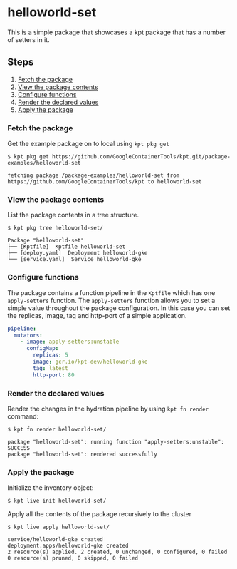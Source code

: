 # helloworld-set

This is a simple package that showcases a kpt package that has a number of
setters in it.

## Steps

1. [Fetch the package](#fetch-the-package)
2. [View the package contents](#view-the-package-contents)
3. [Configure functions](#configure-functions)
4. [Render the declared values](#render-the-declared-values)
5. [Apply the package](#apply-the-package)

### Fetch the package

Get the example package on to local using `kpt pkg get`

```shell
$ kpt pkg get https://github.com/GoogleContainerTools/kpt.git/package-examples/helloworld-set

fetching package /package-examples/helloworld-set from https://github.com/GoogleContainerTools/kpt to helloworld-set
```

### View the package contents

List the package contents in a tree structure.

```shell
$ kpt pkg tree helloworld-set/

Package "helloworld-set"
├── [Kptfile]  Kptfile helloworld-set
├── [deploy.yaml]  Deployment helloworld-gke
└── [service.yaml]  Service helloworld-gke
```

### Configure functions

The package contains a function pipeline in the `Kptfile` which has one
`apply-setters` function. The `apply-setters` function allows you to set a
simple value throughout the package configuration. In this case you can set the
replicas, image, tag and http-port of a simple application.

```yaml
pipeline:
  mutators:
    - image: apply-setters:unstable
      configMap:
        replicas: 5
        image: gcr.io/kpt-dev/helloworld-gke
        tag: latest
        http-port: 80
```

### Render the declared values

Render the changes in the hydration pipeline by using `kpt fn render` command:

```shell
$ kpt fn render helloworld-set/

package "helloworld-set": running function "apply-setters:unstable": SUCCESS
package "helloworld-set": rendered successfully
```

### Apply the package

Initialize the inventory object:

```shell
$ kpt live init helloworld-set/
```

Apply all the contents of the package recursively to the cluster

```shell
$ kpt live apply helloworld-set/

service/helloworld-gke created
deployment.apps/helloworld-gke created
2 resource(s) applied. 2 created, 0 unchanged, 0 configured, 0 failed
0 resource(s) pruned, 0 skipped, 0 failed
```
